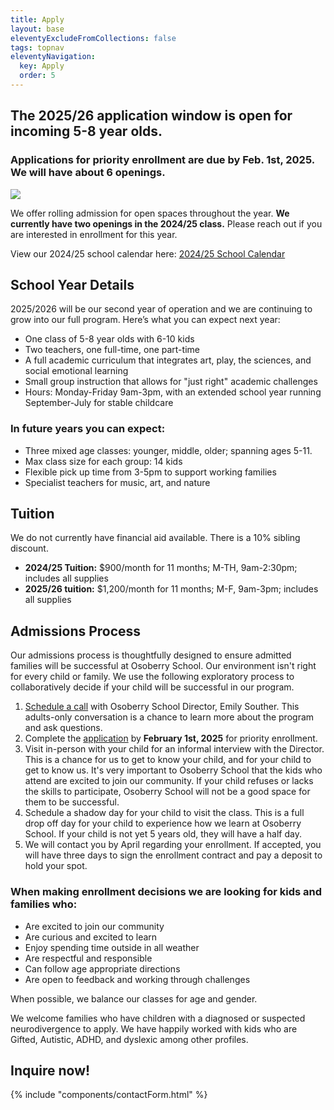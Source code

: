 ```yaml
---
title: Apply
layout: base
eleventyExcludeFromCollections: false
tags: topnav
eleventyNavigation:
  key: Apply
  order: 5
---
```

## The 2025/26 application window is open for incoming 5-8 year olds.

### Applications for priority enrollment are due by Feb. 1st, 2025. We will have about 6 openings.

![](/assets/uploads/untitled-design-29-.png)

We offer rolling admission for open spaces throughout the year. **We currently have two openings in the 2024/25 class.** Please reach out if you are interested in enrollment for this year.

View our 2024/25 school calendar here: [2024/25 School Calendar](<>)

## School Year Details

2025/2026 will be our second year of operation and we are continuing to grow into our full program. Here’s what you can expect next year:

* One class of 5-8 year olds with 6-10 kids
* Two teachers, one full-time, one part-time
* A full academic curriculum that integrates art, play, the sciences, and social emotional learning
* Small group instruction that allows for "just right" academic challenges
* Hours: Monday-Friday 9am-3pm, with an extended school year running September-July for stable childcare[](https://drive.google.com/file/d/1e5TnkgaQXAiuSo9aCAyUcKmbgB2-nRxs/view?usp=sharing)[](https://drive.google.com/file/d/1e5TnkgaQXAiuSo9aCAyUcKmbgB2-nRxs/view?usp=sharing)

### In future years you can expect:

* Three mixed age classes: younger, middle, older; spanning ages 5-11. 
* Max class size for each group: 14 kids
* Flexible pick up time from 3-5pm to support working families
* Specialist teachers for music, art, and nature

## Tuition

We do not currently have financial aid available. There is a 10% sibling discount.

* **2024/25 Tuition:** $900/month for 11 months; M-TH, 9am-2:30pm; includes all supplies
* **2025/26 tuition:** $1,200/month for 11 months; M-F, 9am-3pm; includes all supplies

## Admissions Process

Our admissions process is thoughtfully designed to ensure admitted families will be successful at Osoberry School. Our environment isn't right for every child or family. We use the following exploratory process to collaboratively decide if your child will be successful in our program.

1. [Schedule a call](https://calendly.com/emily-u8ex/osoberry-school-info-session) with Osoberry School Director, Emily Souther. This adults-only conversation is a chance to learn more about the program and ask questions.
2. Complete the [application](https://docs.google.com/forms/d/1z6vYODLf0fMiU4QmmeVS1j7qAEgL7W4NZ8mBZ_2A-84/edit) by **February 1st, 2025** for priority enrollment.
3. Visit in-person with your child for an informal interview with the Director. This is a chance for us to get to know your child, and for your child to get to know us. It's very important to Osoberry School that the kids who attend are excited to join our community. If your child refuses or lacks the skills to participate, Osoberry School will not be a good space for them to be successful.
4. Schedule a shadow day for your child to visit the class. This is a full drop off day for your child to experience how we learn at Osoberry School. If your child is not yet 5 years old, they will have a half day.
5. We will contact you by April regarding your enrollment. If accepted, you will have three days to sign the enrollment contract and pay a deposit to hold your spot.

### When making enrollment decisions we are looking for kids and families who:

* Are excited to join our community
* Are curious and excited to learn
* Enjoy spending time outside in all weather
* Are respectful and responsible
* Can follow age appropriate directions
* Are open to feedback and working through challenges

When possible, we balance our classes for age and gender.

We welcome families who have children with a diagnosed or suspected neurodivergence to apply. We have happily worked with kids who are Gifted, Autistic, ADHD, and dyslexic among other profiles. 

## Inquire now!

{% include "components/contactForm.html" %}
